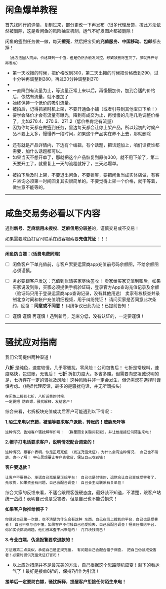 # 闲鱼爆单教程

首先找同行的详情，复制过来，部分更改一下再发布（很多代理反馈，按此方法依然被删除，这是看闲鱼的风险抽查机制，运气不好发图片都被删除！

闲鱼的签到任务做一做，每天**擦亮**，然后把宝贝的**充值服务、中国移动、包邮**都去掉！

  ` （此方法因人而异，价格降到一个值，但是仍然会触发风控，频繁被删除宝贝了，那就养养号再发布）`
    
    
* 第一天收摊的时候，把价格改到300，第二天出摊的时候把价格改到290，过十分钟再调整到280，再过20分钟调整到270
* 
*    一直降到有流量为止，等流量正常上来以后，再慢慢加价，加到合适的价格后，依然有流量，就不要加了
* 始终保持一个低价的吸引流量。
*   被拍后，记得抓紧时机上架，不要开通鱼小铺（或者引导到其他宝贝下单！）
*   要学会降价才会有流量有曝光，降到有成交为止，再慢慢的几毛几毛调整价格了，比如270.4、270.6、271.2（低价格肯定有流量）
*   因为你每天都在做签到任务，里边每天都会让你上架产品，所以起初的时候产品不要上太多，慢慢养一段时间，如果这个产品实在养不上去，那就删除
* 
*    还有就是产品详情内，下边有个编辑，有个话题，把话题加上，咱们话费谁都需要，加什么话题都可以。
*   如果当天不想开单了，那就把这个产品恢复到原价300，就不用下架了，第二天要开工了，就重复上一天的流程就好了，三天必爆单。
* 
*    被拍下后及时上架，不要退出闲鱼，不要锁屏，要把闲鱼当成实体店做，有客户咨询必须第一时间回复其实很简单的。不要觉得上架一个价格，就干等着，做生意不能等的。
   
-------

# **咸鱼交易务必看以下内容**

   遇到**新号**、**芝麻信用未授权**、**芝麻信用分较差**的，谨慎交易或不交易！

如果需要咸鱼打官司联系在线客服索要**充值凭证**！！！

-------
**闲鱼防白嫖：(话费电费同理）**

- [ ]    闲鱼客户下单充值前，与客户索要运营商app充值前号码余额图，不给余额图必须谨慎。

- [ ]    务必要跟客户发送：充值到账请买家尽快签收！
    卖家给买家充值到账后，如果买家说没到账，买家必须提供手机验证码，登录官方App查询充值记录及余额（验证码只用于登录运营商app查询记录，没有其他用途）
    卖家有权核查并录制北京时间和帐户充值明细视频，用于纠纷凭证！
    请问买家是否同意此次条约，回复：**同意或不同意！**
       纠纷争议已此为证！已提前告知！




- [ ] 谨慎 谨慎 再谨慎！遇到新号，芝麻分低，没有认证的，一定要谨慎！




-------


# 骚扰应对指南

我们公司提供两种渠道！
         
**八折**
是纯色，速度较慢，几乎零骚扰，零风险！公司包售后！
七折是常规料，速度略快，包进账，无售后！
**七折**
          折扣力度大，多省多赚。但需要向您坦诚说明的是，七折存在一定的骚扰及风险！这种风险并非一定会发生，但仍需您在选择时谨慎考虑。（根据代理反馈，最多的是骚扰电话，并无所谓按头）

    在闲鱼上接到七折，八折话费的时候，
    一定要把 防白嫖，骚扰解释，发给客户！

综合来看，七折板块充值成功后客户可能遇到以下情况：

  **1.陌生来电以充错，被骗等要求客户退款，转账的！威胁恐吓等**
  
   `这种情况，告知客户骚扰解释即可！
   （群里回复关键词获取），并让他拒接任何陌生来电！`

**2.帽子打电话要求客户，说明情况配合调查的！**
        
  `这种情况，跟客户表明，你是正规充值
（发送充值凭证），为什么会有这种情况，
自己也不清楚，也不了解！
中心思想要让客户先收货，保证自己收到钱！`

**客户要退款？**

`让客户不要担心，承诺自己充值是正规平台！
自己也是付钱的，退款会让自己变成受害者了，
先收货，如果资金有问题，自己会配合调查！
自己会主动联系有关单位！`


综合大家的反馈来看，不适合跟顾客强硬态度，最好装不知道，不清楚，跟客户站统一战线！表明自己也是受害者，但是自己也不能受损失！

**如果客户你推给帽子？**

`你就说自己第一次做，也不清楚为什么会有这种
东西，自己在网上搜到的平台，自己也是受害者！
自己不参与也不懂，如果客户不付钱自己也受损失，自己会配合调查！把责任推给平台，
你如实说都没问题。他们根本查不出来啥的！
几百块钱而已！`


**3.专业白嫖，伪造报警要求退款的！**

`方法跟第二点类似，承诺自己是正规充值，
有问题自己会配合帽子调查，
把自己伪装成受害者！必要时提供充值凭证打官司！`

* 以上应对措施并不是最完美的方法，自己根据这个思路随机应变！剩下的看运气了！最好是接单8折的，保持7折作为引流！

**接单后一定要防白嫖，骚扰解释，提醒客户拒接任何陌生来电！**
<!-- ##{"script":"<script src='https://blog.meekdai.com/Gmeek/plugins/GmeekBSZ.js'></script>"}## -->
